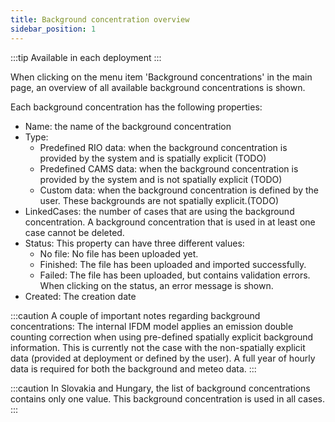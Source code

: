 ```yaml
---
title: Background concentration overview
sidebar_position: 1
---
```


:::tip Available in each deployment
:::

When clicking on the menu item 'Background concentrations' in the main page, an overview of all available background concentrations is shown.

Each background concentration has the following properties:

- Name: the name of the background concentration
- Type:
  - Predefined RIO data: when the background concentration is provided by the system and is spatially explicit (TODO)
  - Predefined CAMS data: when the background concentration is provided by the system and is not spatially explicit (TODO)
  - Custom data: when the background concentration is defined by the user. These backgrounds are not spatially explicit.(TODO)
- LinkedCases: the number of cases that are using the background concentration. A background concentration that is used in at least one case cannot be deleted.
- Status: This property can have three different values:
  - No file: No file has been uploaded yet.
  - Finished: The file has been uploaded and imported successfully.
  - Failed: The file has been uploaded, but contains validation errors. When clicking on the status, an error message is shown.
- Created: The creation date

:::caution A couple of important notes regarding background concentrations:
The internal IFDM model applies an emission double counting correction when using pre-defined spatially explicit background information. This is currently not the case with the non-spatially explicit data (provided at deployment or defined by the user).
A full year of hourly data is required for both the background and meteo data.
:::

:::caution
In Slovakia and Hungary, the list of background concentrations contains only one value. This background concentration is used in all cases.
:::
